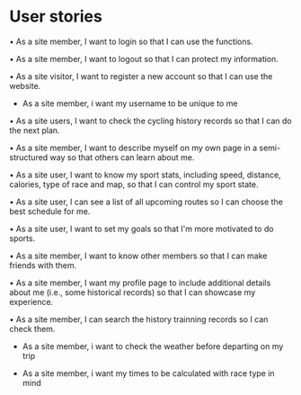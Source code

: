 # User stories

• As a site member, I want to login so that I can use the functions.

• As a site member, I want to logout so that I can protect my information.

• As a site visitor, I want to register a new account so that I can use the website.

*  As a site member, i want my username to be unique to me

• As a site users, I want to check the cycling history records so that I can do the next plan.

• As a site member, I want to describe myself on my own page in a semi-structured way so that others can learn
about me.

• As a site user, I want to know my sport stats, including speed, distance, calories, type of race and map, so that I can control my sport state.

• As a site user, I can see a list of all upcoming routes so I can choose the best schedule for me.

• As a site user, I want to set my goals so that I'm more motivated to do sports.

• As a site member, I want to know other members so that I can make friends with them.

• As a site member, I want my profile page to include additional details about me (i.e., some historical records) so that I can showcase my experience.

• As a site member, I can search the history trainning records so I can check them.

*  As a site member, i want to check the weather before departing on my trip

*  As a site member, i want my times to be calculated with race type in mind



